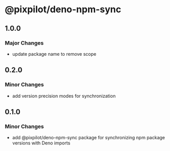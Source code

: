 # @pixpilot/deno-npm-sync

## 1.0.0

### Major Changes

- update package name to remove scope

## 0.2.0

### Minor Changes

- add version precision modes for synchronization

## 0.1.0

### Minor Changes

- add @pixpilot/deno-npm-sync package for synchronizing npm package versions with Deno imports
